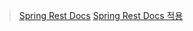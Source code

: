 

> [Spring Rest Docs](https://docs.spring.io/spring-restdocs/docs/current/reference/html5/#getting-started)
> [Spring Rest Docs 적용](https://techblog.woowahan.com/2597/) 